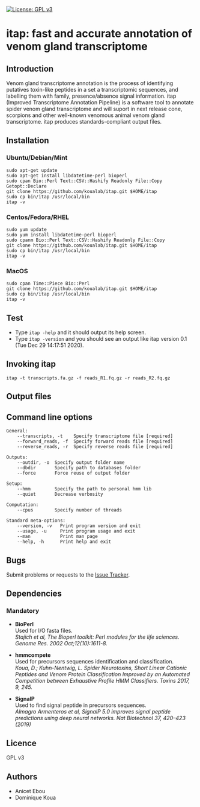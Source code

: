 [![License: GPL v3](https://img.shields.io/badge/License-GPLv3-blue.svg)](https://www.gnu.org/licenses/gpl-3.0)

# itap: fast and accurate annotation of venom gland transcriptome

## Introduction

Venom gland transcriptome annotation is the process of identifying putatives toxin-like peptides in a set a transcriptomic sequences, and labelling them with family, presence/absence signal information. itap (Improved Transcriptome Annotation Pipeline) is a software tool to annotate spider venom gland transcriptome and will suport in next release cone, scorpions and other well-known venomous animal venom gland transcriptome. itap produces standards-compliant output files.

## Installation

### Ubuntu/Debian/Mint

```
sudo apt-get update
sudo apt-get install libdatetime-perl bioperl
sudo cpan Bio::Perl Text::CSV::Hashify Readonly File::Copy Getopt::Declare
git clone https://github.com/koualab/itap.git $HOME/itap
sudo cp bin/itap /usr/local/bin
itap -v 
```

### Centos/Fedora/RHEL

```
sudo yum update
sudo yum install libdatetime-perl bioperl
sudo cpanm Bio::Perl Text::CSV::Hashify Readonly File::Copy 
git clone https://github.com/koualab/itap.git $HOME/itap
sudo cp bin/itap /usr/local/bin
itap -v 
```

### MacOS

```
sudo cpan Time::Piece Bio::Perl
git clone https://github.com/koualab/itap.git $HOME/itap
sudo cp bin/itap /usr/local/bin
itap -v 
```
  

## Test

* Type `itap -help` and it should output its help screen.
* Type `itap -version` and you should see an output like itap version 0.1 (Tue Dec 29 14:17:51 2020).
  


## Invoking itap

```
itap -t transcripts.fa.gz -f reads_R1.fq.gz -r reads_R2.fq.gz
```
  

## Output files


## Command line options

```
General:
	--transcripts, -t    Specify transcriptome file [required]
	--forward_reads, -f  Specify forward reads file [required]
	--reverse_reads, -r  Specify reverse reads file [required]

Outputs:
	--outdir, -o  Specify output folder name
	--dbdir       Specify path to databases folder
	--force       Force reuse of output folder

Setup:
	--hmm         Specify the path to personal hmm lib
	--quiet       Decrease verbosity

Computation:
	--cpus        Specify number of threads

Standard meta-options:
	--version, -v   Print program version and exit
	--usage, -u     Print program usage and exit
	--man           Print man page
	--help, -h      Print help and exit

```
  
  
## Bugs

Submit problems or requests to the [Issue Tracker](https://github.com/itap/issues).

  


## Dependencies

### Mandatory

* **BioPerl**  
  Used for I/O fasta files.  
  *Stajich et al, The Bioperl toolkit: Perl modules for the life sciences. Genome Res. 2002 Oct;12(10):1611-8.*

* **hmmcompete**  
  Used for precursors sequences identification and classification.  
  *Koua, D.; Kuhn-Nentwig, L. Spider Neurotoxins, Short Linear Cationic Peptides and Venom Protein Classification Improved by an Automated Competition between Exhaustive Profile HMM Classifiers. Toxins 2017, 9, 245.*

* **SignalP**  
  Used to find signal peptide in precursors sequences.  
  *Almagro Armenteros  et al, SignalP 5.0 improves signal peptide predictions using deep neural networks. Nat Biotechnol 37, 420–423 (2019)*

## Licence

GPL v3

## Authors

* Anicet Ebou
* Dominique Koua

